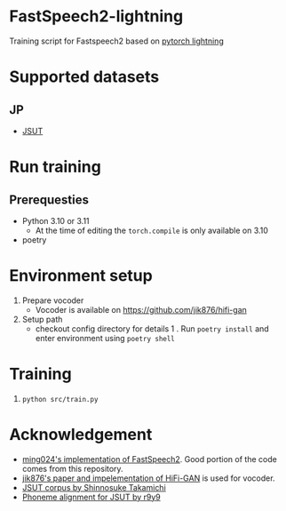 # FastSpeech2-lightning
Training script for Fastspeech2 based on [pytorch lightning](https://pytorch-lightning.readthedocs.io/en/stable/)

# Supported datasets
## JP
* [JSUT](https://sites.google.com/site/shinnosuketakamichi/publication/jsut)

# Run training
## Prerequesties
* Python 3.10 or 3.11 
    * At the time of editing the `torch.compile` is only available on 3.10  
* poetry

# Environment setup
1. Prepare vocoder
    * Vocoder is available on https://github.com/jik876/hifi-gan
1. Setup path
    * checkout config directory for details
1 . Run `poetry install` and enter environment using `poetry shell`

# Training
1. `python src/train.py`

# Acknowledgement
* [ming024's implementation of FastSpeech2](https://github.com/ming024/FastSpeech2). Good portion of the code comes from this repository.
* [jik876's paper and impelementation of HiFi-GAN](https://github.com/jik876/hifi-gan) is used for vocoder.
* [JSUT corpus by Shinnosuke Takamichi](https://sites.google.com/site/shinnosuketakamichi/publication/jsut)
* [Phoneme alignment for JSUT by r9y9](https://github.com/r9y9/jsut-lab)